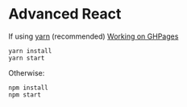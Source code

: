 Advanced React
=======================

If using [yarn](https://yarnpkg.com) (recommended)
[Working on GHPages](https://yrodrigez.github.io/react-audio-player-context/)

```
yarn install
yarn start
```

Otherwise:

```
npm install
npm start
```
